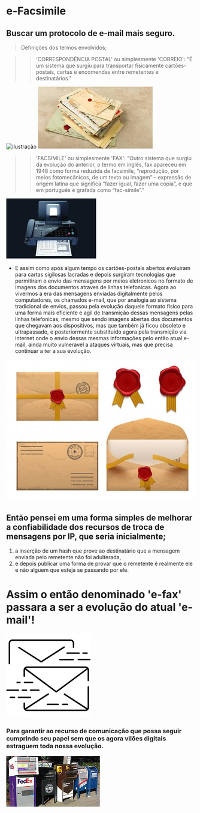 # e-Facsimile
Buscar um protocolo de e-mail mais seguro.
-----------------------------------------------------------------------
>Definições dos termos envolvidos;

>>'CORRESPONDÊNCIA POSTAL' ou simplesmente 'CORREIO':
"É um sistema que surgiu para transportar fisicamente cartões-postais, cartas e encomendas entre remetentes e destinatários."

![ilustração](/assets/images/cartão_postal.png "Cartões") ![ilustração](/assets/images/cartas.png "Cartas")

>>'FACSIMILE' ou simplesmente 'FAX':
"Outro sistema que surgiu da evolução do anterior, o termo em inglês, fax apareceu em 1948 como forma reduzida de facsimile, “reprodução, por meios fotomecânicos, de um texto ou imagem” – expressão de origem latina que significa “fazer igual, fazer uma cópia”, e que em português é grafada como “fac-símile”."

![ilustração](/assets/images/facsimile-fax.png "Facsimile")


* E assim como após algum tempo os cartões-postais abertos evoluiram para 
cartas sigilosas lacradas e depois surgiram tecnologias que permitiram 
o envio das mensagens por meios eletronicos no formato de imagens dos 
documentos atraves de linhas telefonicas. 
Agora ao vivermos a era das mensagens enviadas digitalmente pelos 
computadores, os chamados e-mail, que por analogia ao sistema tradicional 
de envios, passou pela evolução daquele formato fisico para uma forma 
mais eficiente e agil de transmição dessas mensagens pelas linhas telefonicas, 
mesmo que sendo imagens abertas dos documentos que chegavam aos dispositivos, 
mas que também já ficou obsoleto e ultrapassado, e posteriormente substituido 
agora pela transmição via internet onde o envio dessas mesmas informações pelo 
então atual e-mail, ainda muito vulneravel a ataques virtuais, mas que precisa 
continuar a ter a sua evolução.

![ilustração](/assets/images/e44f570e28e3b7c8df68e2834929ad8b.jpg "segurança da época")

## Então pensei em uma forma simples de melhorar a confiabilidade dos recursos de troca de mensagens por IP, que seria inicialmente; 
1. a inserção de um hash que prove ao destinatário que a mensagem enviada pelo remetente não foi adulterada,
2. e depois publicar uma forma de provar que o remetente é realmente ele e não alguem que esteja se passando por ele.

# Assim o então denominado **'e-fax'** passara a ser a evolução do atual **'e-mail'**!

![ilustação](/assets/images/e-fax_estilo.png "protocolo e-fax")


### Para garantir ao recurso de comunicação que possa seguir cumprindo seu papel sem que os agora vilões digitais estraguem toda nossa evolução.

![ilustação](/assets/images/Mailboxes.jpg "caixas postais")
